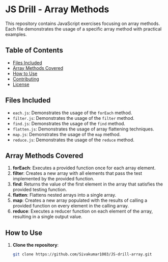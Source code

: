 # JS Drill - Array Methods

This repository contains JavaScript exercises focusing on array methods. Each file demonstrates the usage of a specific array method with practical examples.

## Table of Contents

- [Files Included](#files-included)
- [Array Methods Covered](#array-methods-covered)
- [How to Use](#how-to-use)
- [Contributing](#contributing)
- [License](#license)

## Files Included

- `each.js`: Demonstrates the usage of the `forEach` method.
- `filter.js`: Demonstrates the usage of the `filter` method.
- `find.js`: Demonstrates the usage of the `find` method.
- `flatten.js`: Demonstrates the usage of array flattening techniques.
- `map.js`: Demonstrates the usage of the `map` method.
- `reduce.js`: Demonstrates the usage of the `reduce` method.

## Array Methods Covered

1. **forEach**: Executes a provided function once for each array element.
2. **filter**: Creates a new array with all elements that pass the test implemented by the provided function.
3. **find**: Returns the value of the first element in the array that satisfies the provided testing function.
4. **flatten**: Flattens nested arrays into a single array.
5. **map**: Creates a new array populated with the results of calling a provided function on every element in the calling array.
6. **reduce**: Executes a reducer function on each element of the array, resulting in a single output value.

## How to Use

1. **Clone the repository**:
   ```bash
   git clone https://github.com/Sivakumar1003/JS-drill-array.git
